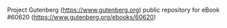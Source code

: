 Project Gutenberg (https://www.gutenberg.org) public repository for
eBook #60620 (https://www.gutenberg.org/ebooks/60620)
